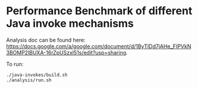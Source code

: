 # Performance Benchmark of different Java invoke mechanisms

Analysis doc can be found here: https://docs.google.com/a/google.com/document/d/1ByTIDd7jAHe_FIPVkN3BOMP2lBUXA-16rZpUSzxl51s/edit?usp=sharing.

To run:

    ./java-invokes/build.sh
    ./analysis/run.sh
